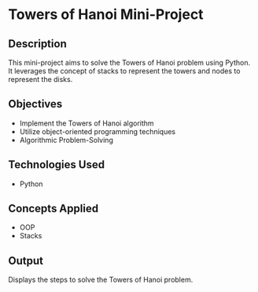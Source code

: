 # Towers of Hanoi Mini-Project

## Description
This mini-project aims to solve the Towers of Hanoi problem using Python. It leverages the concept of stacks to represent the towers and nodes to represent the disks.

## Objectives
- Implement the Towers of Hanoi algorithm
- Utilize object-oriented programming techniques
- Algorithmic Problem-Solving

## Technologies Used
- Python

## Concepts Applied
- OOP
- Stacks

## Output
Displays the steps to solve the Towers of Hanoi problem.

